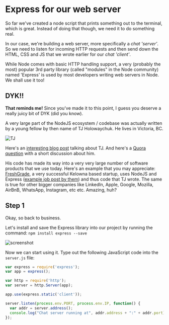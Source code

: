 # Express for our web server

So far we've created a node script that prints something out to the terminal, which is great. Instead of doing that though, we need it to do something real.

In our case, we're building a web server, more specifically a _chat 'server'_. So we need to listen for incoming HTTP requests and then send down the HTML, CSS and JS that we wrote earlier for our _chat 'client'_.

While Node comes with basic HTTP handling support, a very (probably the most) popular 3rd party library (called "modules" in the Node community) named 'Express' is used by most developers writing web servers in Node. We shall use it too!

## DYK!!

**That reminds me!** Since you've made it to this point, I guess you deserve a really juicy bit of DYK (did you know).

A very large part of the NodeJS ecosystem / codebase was actually written by a young fellow by then name of TJ Holowaychuk. He lives in Victoria, BC. 

![TJ](http://d.pr/i/1azN5/16iw08fD+)

Here's an [interesting blog post](https://medium.com/@kelas/how-is-tj-holowaychuk-so-insanely-productive-604818b4e9eb) talking about TJ. And here's a [Quora question](https://www.quora.com/How-did-TJ-Holowaychuk-learn-to-program) with a short discussion about him.

His code has made its way into a very very large number of software products that we use today. Here's an example that you may appreciate: [FreshGrade](https://www.freshgrade.com/), a very successful Kelowna based startup, uses NodeJS and Express ([example job post by them](http://freshgrade.applytojob.com/apply/3ANYBx/Senior-Backend-Developer-Nodejs-API-Craftsman)) and thus code that TJ wrote. The same is true for other bigger companies like LinkedIn, Apple, Google, Mozilla, AirBnB, WhatsApp, Instagram, etc etc. Amazing, huh?

## Step 1

Okay, so back to business.

Let's install and save the Express library into our project by running the command: `npm install express --save`

![screenshot](http://d.pr/i/10kgL/2BlmzYbb+)

Now we can start using it. Type out the following JavaScript code into the `server.js` file:

```js
var express = require('express');
var app = express();

var http = require('http');
var server = http.Server(app);

app.use(express.static('client'));

server.listen(process.env.PORT, process.env.IP, function() {
  var addr = server.address();
  console.log("Chat server running at", addr.address + ":" + addr.port);
});
```





